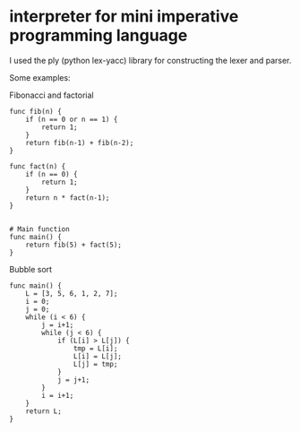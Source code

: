 # interpreter for mini imperative programming language

I used the ply (python lex-yacc) library for constructing the lexer and parser.

Some examples:

Fibonacci and factorial

```
func fib(n) {
    if (n == 0 or n == 1) {
        return 1;
    }
    return fib(n-1) + fib(n-2);
}

func fact(n) {
    if (n == 0) {
        return 1;
    }
    return n * fact(n-1);
}


# Main function
func main() {
    return fib(5) + fact(5);
}
```

Bubble sort
```
func main() {
    L = [3, 5, 6, 1, 2, 7];
    i = 0;
    j = 0;
    while (i < 6) {
        j = i+1;
        while (j < 6) {
            if (L[i] > L[j]) {
                tmp = L[i];
                L[i] = L[j];
                L[j] = tmp;
            }
            j = j+1;
        }
        i = i+1;
    }
    return L;
}
```
